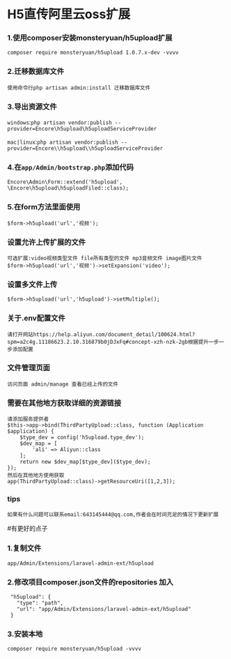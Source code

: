 # H5直传阿里云oss扩展

### 1.使用composer安装monsteryuan/h5upload扩展

````
composer require monsteryuan/h5upload 1.0.7.x-dev -vvvv
````

### 2.迁移数据库文件

````
使用命令行php artisan admin:install 迁移数据库文件
````

### 3.导出资源文件

`windows`:`php artisan vendor:publish --provider=Encore\h5upload\h5uploadServiceProvider`

`mac|linux`:`php artisan vendor:publish --provider=Encore\\h5upload\\h5uploadServiceProvider`

### 4.在`app/Admin/bootstrap.php`添加代码

```
Encore\Admin\Form::extend('h5upload', \Encore\h5upload\h5uploadFiled::class);
```

### 5.在form方法里面使用

``
$form->h5upload('url','视频');
``

### 设置允许上传扩展的文件

```
可选扩展:video视频类型文件 file所有类型的文件 mp3音频文件 image图片文件
$form->h5upload('url','视频')->setExpansion('video');
```

### 设置多文件上传
```
$form->h5upload('url','h5upload')->setMultiple();
```

### 关于.env配置文件
```
请打开网站https://help.aliyun.com/document_detail/100624.html?spm=a2c4g.11186623.2.10.316879b0jDJxFq#concept-xzh-nzk-2gb根据提升一步一步添加配置
```

### 文件管理页面
```
访问页面 admin/manage 查看已经上传的文件
```

### 需要在其他地方获取详细的资源链接
```
请添加服务提供者
$this->app->bind(ThirdPartyUpload::class, function (Application $application) {
    $type_dev = config('h5upload.type_dev');
    $dev_map = [
        'ali' => Aliyun::class
    ];
    return new $dev_map[$type_dev]($type_dev);
});
然后在其他地方使用获取
app(ThirdPartyUpload::class)->getResourceUri([1,2,3]);
```

### tips
```
如果有什么问题可以联系email:643145444@qq.com,作者会在时间充足的情况下更新扩展
```




#有更好的点子
### 1.复制文件
``
app/Admin/Extensions/laravel-admin-ext/h5upload
``

### 2.修改项目composer.json文件的repositories 加入

````
 "h5upload": {
   "type": "path",
   "url": "app/Admin/Extensions/laravel-admin-ext/h5upload"
 }
````

### 3.安装本地

```
composer require monsteryuan/h5upload -vvvv
```
